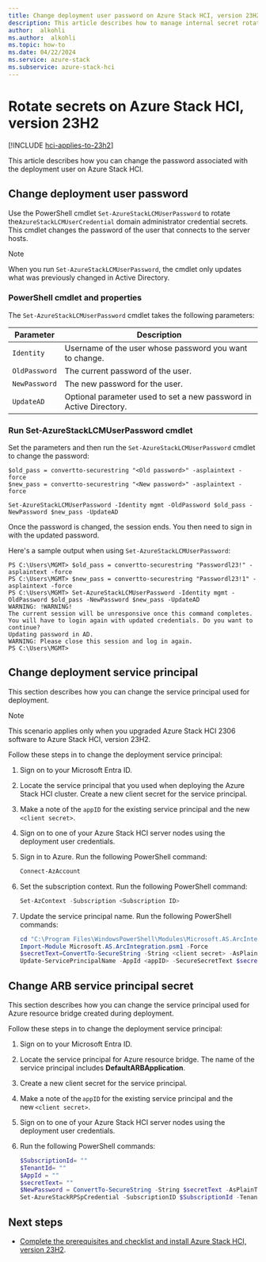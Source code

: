 ```yaml
---
title: Change deployment user password on Azure Stack HCI, version 23H2
description: This article describes how to manage internal secret rotation on Azure Stack HCI, version 23H2.
author:  alkohli
ms.author:  alkohli
ms.topic: how-to
ms.date: 04/22/2024
ms.service: azure-stack
ms.subservice: azure-stack-hci
---
```


# Rotate secrets on Azure Stack HCI, version 23H2

[!INCLUDE [hci-applies-to-23h2](../../includes/hci-applies-to-23h2.md)]

This article describes how you can change the password associated with the deployment user on Azure Stack HCI.

## Change deployment user password

Use the PowerShell cmdlet `Set-AzureStackLCMUserPassword` to rotate the`AzureStackLCMUserCredential` domain administrator credential secrets. This cmdlet changes the password of the user that connects to the server hosts.

> [!NOTE]
> When you run `Set-AzureStackLCMUserPassword`, the cmdlet only updates what was previously changed in Active Directory.

### PowerShell cmdlet and properties

The `Set-AzureStackLCMUserPassword` cmdlet takes the following parameters:

|Parameter|Description  |
|---------|---------|
|`Identity`    | Username of the user whose password you want to change.         |
|`OldPassword` | The current password of the user.        |
|`NewPassword` | The new password for the user.        |
|`UpdateAD`    | Optional parameter used to set a new password in Active Directory.        |


### Run Set-AzureStackLCMUserPassword cmdlet

Set the parameters and then run the `Set-AzureStackLCMUserPassword` cmdlet to change the password:

```azurepowershell
$old_pass = convertto-securestring "<Old password>" -asplaintext -force
$new_pass = convertto-securestring "<New password>" -asplaintext -force

Set-AzureStackLCMUserPassword -Identity mgmt -OldPassword $old_pass -NewPassword $new_pass -UpdateAD 
```

Once the password is changed, the session ends. You then need to sign in with the updated password.

Here's a sample output when using `Set-AzureStackLCMUserPassword`:

```output
PS C:\Users\MGMT> $old_pass = convertto-securestring "Passwordl23!" -asplaintext -force 
PS C:\Users\MGMT> $new_pass = convertto-securestring "Passwordl23!1" -asplaintext -force
PS C:\Users\MGMT> Set-AzureStackLCMUserPassword -Identity mgmt -OldPassword $old_pass -NewPassword $new_pass -UpdateAD 
WARNING: !WARNING!
The current session will be unresponsive once this command completes. You will have to login again with updated credentials. Do you want to continue?
Updating password in AD.
WARNING: Please close this session and log in again.
PS C:\Users\MGMT> 
```

## Change deployment service principal

This section describes how you can change the service principal used for deployment. 

> [!NOTE]
> This scenario applies only when you upgraded Azure Stack HCI 2306 software to Azure Stack HCI, version 23H2.

Follow these steps in to change the deployment service principal:

1. Sign on to your Microsoft Entra ID.
1. Locate the service principal that you used when deploying the Azure Stack HCI cluster. Create a new client secret for the service principal.
1. Make a note of the `appID` for the existing service principal and the new `<client secret>`.
1. Sign on to one of your Azure Stack HCI server nodes using the deployment user credentials.
1. Sign in to Azure. Run the following PowerShell command:

    ```powershell
    Connect-AzAccount
    ```

1. Set the subscription context. Run the following PowerShell command:

    ```powershell
    Set-AzContext -Subscription <Subscription ID>
    ```

1. Update the service principal name. Run the following PowerShell commands:

    ```powershell
    cd "C:\Program Files\WindowsPowerShell\Modules\Microsoft.AS.ArcIntegration"
    Import-Module Microsoft.AS.ArcIntegration.psm1 -Force
    $secretText=ConvertTo-SecureString -String <client secret> -AsPlainText -Force
    Update-ServicePrincipalName -AppId <appID> -SecureSecretText $secretText
    ```

## Change ARB service principal secret

This section describes how you can change the service principal used for Azure resource bridge created during deployment.

Follow these steps in to change the deployment service principal:

1. Sign on to your Microsoft Entra ID.

2. Locate the service principal for Azure resource bridge.  The name of the service principal includes **DefaultARBApplication**.

3. Create a new client secret for the service principal.

4. Make a note of the `appID` for the existing service principal and the new `<client secret>`.

5. Sign on to one of your Azure Stack HCI server nodes using the deployment user credentials.

6. Run the following PowerShell commands:

    ```powershell
    $SubscriptionId= "" 
    $TenantId= ""
    $AppId = "" 
    $secretText= "" 
    $NewPassword = ConvertTo-SecureString -String $secretText -AsPlainText -Force 
    Set-AzureStackRPSpCredential -SubscriptionID $SubscriptionId -TenantID $TenantId -AppId $AppId -NewPassword $NewPassword 
    ```

## Next steps

- [Complete the prerequisites and checklist and install Azure Stack HCI, version 23H2](../deploy/deployment-prerequisites.md).
